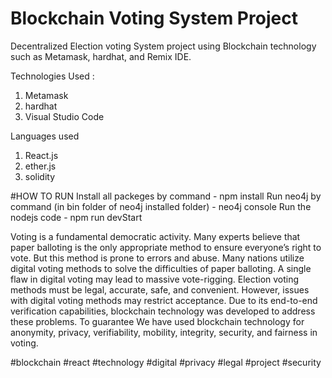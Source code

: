 # Blockchain Voting System Project 



Decentralized Election voting System project using Blockchain technology such as Metamask, hardhat, and Remix IDE.

Technologies Used :
1. Metamask
2. hardhat
3. Visual Studio Code

Languages used

1. React.js
2. ether.js
3. solidity




#HOW TO RUN
Install all packeges by command - npm install
Run neo4j by command (in bin folder of neo4j installed folder) - neo4j console 
Run the nodejs code - npm run devStart

Voting is a fundamental democratic activity. Many experts believe that paper balloting is the only appropriate method to ensure everyone’s right to vote. But this method is prone to errors and abuse. Many nations utilize digital voting methods to solve the difficulties of paper balloting. A single flaw in digital voting may lead to massive vote-rigging. Election voting methods must be legal, accurate, safe, and convenient. However, issues with digital voting methods may restrict acceptance. Due to its end-to-end verification capabilities, blockchain technology was developed to address these problems. To guarantee We have used blockchain technology for anonymity, privacy, verifiability, mobility, integrity, security, and fairness in voting.



#blockchain #react #technology #digital #privacy #legal #project #security



 
 
